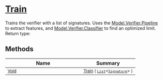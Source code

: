 # [Train](./Verifier-100664116.md)

Trains the verifier with a list of signatures. Uses the [Model.Verifier.Pipeline](https://github.com/hargitomi97/sigstat/blob/master/docs/md/SigStat/Common/Model/Verifier.md) to extract features,  and [Model.Verifier.Classifier](https://github.com/hargitomi97/sigstat/blob/master/docs/md/SigStat/Common/Model/Verifier.md) to find an optimized limit.
Return type:
## Methods

| Name | Summary | 
| --- | --- | 
| <sub>[Void](https://docs.microsoft.com/en-us/dotnet/api/System.Void)</sub><img width=200/>| <sub>[Train](./Verifier-100664116.md) ( [`List`](https://docs.microsoft.com/en-us/dotnet/api/System.Collections.Generic.List-1)\<[`Signature`](./../../Signature.md)> )</sub>| <br>


